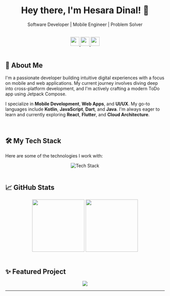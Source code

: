 <div align="center">
  <h1>Hey there, I'm Hesara Dinal! 👋</h1>

  <p>Software Developer | Mobile Engineer | Problem Solver</p>

  <br/>

  <a href="https://linkedin.com/in/hesara-dinal-aa667b354" target="_blank">
    <img src="https://img.shields.io/badge/-LinkedIn-0A66C2?style=flat-square&logo=linkedin&logoColor=white" height="28"/>
  </a>
  <a href="mailto:dinalhesara6@gmail.com">
    <img src="https://img.shields.io/badge/-Email-EA4335?style=flat-square&logo=gmail&logoColor=white" height="28"/>
  </a>
  <a href="https://github.com/HesaraDinal1234" target="_blank">
    <img src="https://img.shields.io/badge/-GitHub-181717?style=flat-square&logo=github&logoColor=white" height="28"/>
  </a>
</div>

<br/>

## 🚀 About Me

I'm a passionate developer building intuitive digital experiences with a focus on mobile and web applications. My current journey involves diving deep into cross-platform development, and I'm actively crafting a modern ToDo app using Jetpack Compose.

I specialize in **Mobile Development**, **Web Apps**, and **UI/UX**. My go-to languages include **Kotlin**, **JavaScript**, **Dart**, and **Java**. I'm always eager to learn and currently exploring **React**, **Flutter**, and **Cloud Architecture**.

<br/>

## 🛠️ My Tech Stack

Here are some of the technologies I work with:

<div align="center">
  <img src="https://skillicons.dev/icons?i=kotlin,react,flutter,javascript,java,dart,androidstudio,vscode,git&perline=6&size=50" alt="Tech Stack" />

  </div>

<br/>

## 📈 GitHub Stats

<div align="center">
  <img src="https://github-readme-stats.vercel.app/api?username=HesaraDinal1234&show_icons=true&theme=dark&hide_border=true&bg_color=transparent&title_color=00d9ff&icon_color=00d9ff&text_color=ffffff" height="165px"/>
  <img src="https://github-readme-stats.vercel.app/api/top-langs/?username=HesaraDinal1234&layout=compact&theme=dark&hide_border=true&bg_color=transparent&title_color=00d9ff&text_color=ffffff" height="165px"/>
</div>

<br/>

## ✨ Featured Project

<div align="center">
  <a href="https://github.com/HesaraDinal1234/ToDoList-Kotlin" target="_blank">
    <img src="https://github-readme-stats.vercel.app/api/pin/?username=HesaraDinal1234&repo=ToDoList-Kotlin&theme=dark&hide_border=true&bg_color=transparent&title_color=00d9ff&text_color=ffffff" />
  </a>
</div>

---
